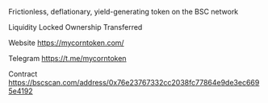 Frictionless, deflationary, yield-generating token on the BSC network

Liquidity Locked
Ownership Transferred

Website
https://mycorntoken.com/

Telegram
https://t.me/mycorntoken

Contract
https://bscscan.com/address/0x76e23767332cc2038fc77864e9de3ec6695e4192

